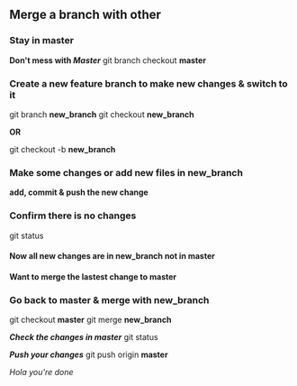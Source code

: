 ## Merge a branch with other

### Stay in master

**Don't mess with *Master***
git branch checkout **master**

### Create a new feature branch to make new changes & switch to it

git branch **new_branch**
git checkout **new_branch**

**OR**

git checkout -b **new_branch**

### Make some changes or add new files in **new_branch**

**add, commit & push the new change**

### Confirm there is no changes

git status

#### Now all new changes are in **new_branch** not in **master**
#### Want to merge the lastest change to **master**

### Go back to **master** & merge with **new_branch**

git checkout **master**
git merge **new_branch**

***Check the changes in **master*****
git status

***Push your changes***
git push origin **master**

            
*Hola you're done*